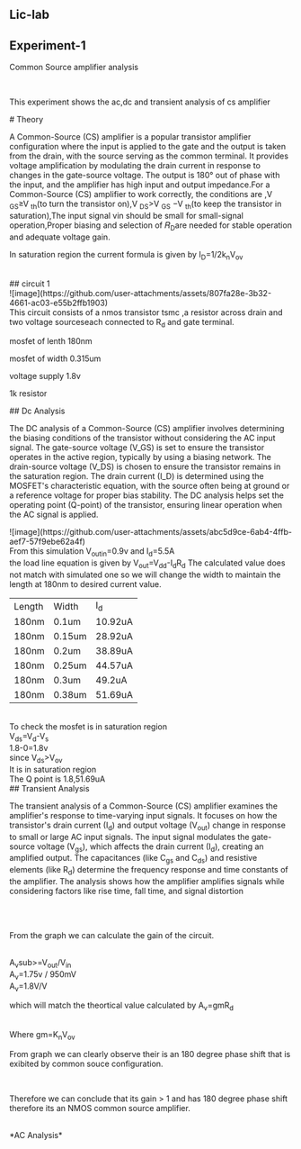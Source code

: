## Lic-lab
## Experiment-1
<p>Common Source amplifier analysis</p><br>
<p>This experiment shows the ac,dc and transient analysis of cs amplifier </p>
# Theory
<p>  A Common-Source (CS) amplifier is a popular transistor amplifier configuration where the input is applied to the gate and the output is taken from the drain, with the source serving as the common terminal. It provides voltage amplification by modulating the drain current in response to changes in the gate-source voltage. The output is 180° out of phase with the input, and the amplifier has high input and output impedance.For a Common-Source (CS) amplifier to work correctly, the conditions are ,V <sub>GS</sub>≥V <sub>th</sub>(to turn the transistor on),V <sub>DS</sub>>V <sub> GS</sub><sub></sub> −V <sub>th</sub>(to keep the transistor in saturation),The input signal vin should be small for small-signal operation,Proper biasing and selection of 𝑅<sub>D</sub>are needed for stable operation and adequate voltage gain.
</p>
<p>In saturation region the current formula is given by I<sub>D</sub>=1/2k<sub>n</sub>V<sub>ov</sub></p><br>
## circuit 1<br>
![image](https://github.com/user-attachments/assets/807fa28e-3b32-4661-ac03-e55b2ffb1903)
<br>This circuit consists of a nmos transistor tsmc ,a resistor across drain and two voltage sourceseach connected to R<sub>d</sub> and gate terminal.<br>
<p>mosfet of lenth 180nm</p>
<p>mosfet of width 0.315um</p>
<p>voltage supply 1.8v</p>
<p>1k resistor </p>
## Dc Analysis
<p>The DC analysis of a Common-Source (CS) amplifier involves determining the biasing conditions of the transistor without considering the AC input signal. The gate-source voltage (V_GS) is set to ensure the transistor operates in the active region, typically by using a biasing network. The drain-source voltage (V_DS) is chosen to ensure the transistor remains in the saturation region. The drain current (I_D) is determined using the MOSFET's characteristic equation, with the source often being at ground or a reference voltage for proper bias stability. The DC analysis helps set the operating point (Q-point) of the transistor, ensuring linear operation when the AC signal is applied.</p>
![image](https://github.com/user-attachments/assets/abc5d9ce-6ab4-4ffb-aef7-57f9ebe62a4f)
<br>From this simulation V<sub>out</sub=1.693,V<sub>in</sub>=0.9v and I<sub>d</sub>=5.5A<br>
the load line equation is given by V<sub>out</sub>=V<sub>dd</sub>-I<sub>d</sub>R<sub>d</sub>
The calculated value does not match with simulated one so we will change the width to maintain the length at 180nm to desired current value.<br>
<table>
  <tr>
    <td>Length</td>
    <td>Width</td>
    <td>I<sub>d</sub></td>
  </tr>
  <tr>
    <td>180nm</td>
    <td>0.1um</td>
    <td>10.92uA</td>
  </tr>
  <tr>
    <td>180nm</td>
    <td>0.15um</td>
    <td>28.92uA</td>
  </tr>
  <tr>
    <td>180nm</td>
    <td>0.2um</td>
    <td>38.89uA</td>
  </tr>
  <tr>
    <td>180nm</td>
    <td>0.25um</td>
    <td>44.57uA</td>
  </tr>
  <tr>
    <td>180nm</td>
    <td>0.3um</td>
    <td>49.2uA</td>
  </tr>
  <tr>
    <td>180nm</td>
    <td>0.38um</td>
    <td>51.69uA</td>
  </tr>
</table>
<br>To check the mosfet is in saturation region 
<br>V<sub>ds</sub>=V<sub>d</sub>-V<sub>s</sub>
<br>
1.8-0=1.8v
<br>since V<sub>ds</sub>>V<sub>ov</sub>
<br>It is in saturation region
<br>The Q point is 1.8,51.69uA
<br>
## Transient Analysis
<br>
<p>The transient analysis of a Common-Source (CS) amplifier examines the amplifier's response to time-varying input signals. It focuses on how the transistor's drain current (I<sub>d</sub>) and output voltage (V<sub>out</sub>) change in response to small or large AC input signals. The input signal modulates the gate-source voltage (V<sub>gs</sub>), which affects the drain current (I<sub>d</sub>), creating an amplified output. The capacitances (like C<sub>gs</sub> and C<sub>ds</sub>) and resistive elements (like R<sub>d</sub>) determine the frequency response and time constants of the amplifier. The analysis shows how the amplifier amplifies signals while considering factors like rise time, fall time, and signal distortion</p>



<br>
<br><p>From the graph we can calculate the gain of the circuit.</p>
<br>A<sub>v</sub>sub>=V<sub>out</sub>/V<sub>in</sub>
<br>A<sub>v</sub>=1.75v / 950mV
<br>A<sub>v</sub>=1.8V/V
<br><p>which will match the theortical value calculated by A<sub>v</sub>=gmR<sub>d</sub></p>
<br>Where gm=K<sub>n</sub>V<sub>ov</sub>
<br><p>From graph we can clearly observe their is an 180 degree phase shift that is exibited by common souce configuration.</p>
<br><p>Therefore we can conclude that its gain > 1 and has 180 degree phase shift therefore its an NMOS common source amplifier.</p>
<br>*AC Analysis*</br>         

